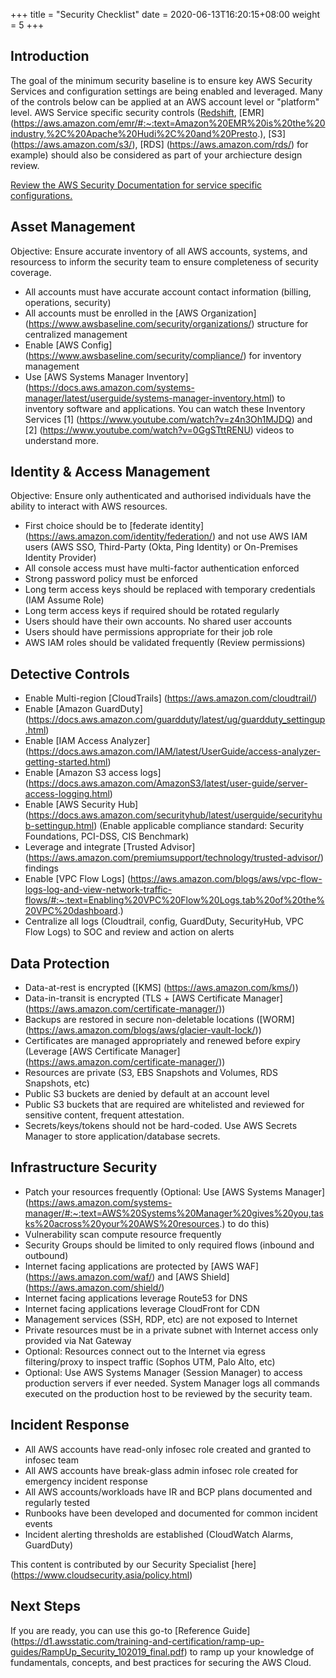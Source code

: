 +++
title = "Security Checklist"
date =  2020-06-13T16:20:15+08:00
weight = 5
+++

## Introduction

The goal of the minimum security baseline is to ensure key AWS Security Services and configuration settings are being enabled and leveraged. Many of the controls below can be applied at an AWS account level or "platform" level.
AWS Service specific security controls ([Redshift](https://aws.amazon.com/redshift/), [EMR] (https://aws.amazon.com/emr/#:~:text=Amazon%20EMR%20is%20the%20industry,%2C%20Apache%20Hudi%2C%20and%20Presto.), [S3] (https://aws.amazon.com/s3/), [RDS] (https://aws.amazon.com/rds/) for example) should also be considered as part of your archiecture design review. 

[Review the AWS Security Documentation for service specific configurations.](https://docs.aws.amazon.com/security/)

## Asset Management

Objective: Ensure accurate inventory of all AWS accounts, systems, and resourcess to inform the security team to ensure completeness of security coverage.

* All accounts must have accurate account contact information (billing, operations, security)
* All accounts must be enrolled in the [AWS Organization] (https://www.awsbaseline.com/security/organizations/) structure for centralized management
* Enable [AWS Config] (https://www.awsbaseline.com/security/compliance/) for inventory management
* Use [AWS Systems Manager Inventory] (https://docs.aws.amazon.com/systems-manager/latest/userguide/systems-manager-inventory.html) to inventory software and applications. You can watch these Inventory Services [1] (https://www.youtube.com/watch?v=z4n3Oh1MJDQ) and [2] (https://www.youtube.com/watch?v=0GgSTttRENU) videos to understand more.



## Identity & Access Management

Objective: Ensure only authenticated and authorised individuals have the ability to interact with AWS resources.

* First choice should be to [federate identity] (https://aws.amazon.com/identity/federation/) and not use AWS IAM users (AWS SSO, Third-Party (Okta, Ping Identity) or On-Premises Identity Provider)
* All console access must have multi-factor authentication enforced
* Strong password policy must be enforced
* Long term access keys should be replaced with temporary credentials (IAM Assume Role)
* Long term access keys if required should be rotated regularly
* Users should have their own accounts. No shared user accounts
* Users should have permissions appropriate for their job role
* AWS IAM roles should be validated frequently (Review permissions)

## Detective Controls

* Enable Multi-region [CloudTrails] (https://aws.amazon.com/cloudtrail/)
* Enable [Amazon GuardDuty] (https://docs.aws.amazon.com/guardduty/latest/ug/guardduty_settingup.html)
* Enable [IAM Access Analyzer] (https://docs.aws.amazon.com/IAM/latest/UserGuide/access-analyzer-getting-started.html)
* Enable [Amazon S3 access logs] (https://docs.aws.amazon.com/AmazonS3/latest/user-guide/server-access-logging.html)
* Enable [AWS Security Hub] (https://docs.aws.amazon.com/securityhub/latest/userguide/securityhub-settingup.html) (Enable applicable compliance standard: Security Foundations, PCI-DSS, CIS Benchmark)
* Leverage and integrate [Trusted Advisor] (https://aws.amazon.com/premiumsupport/technology/trusted-advisor/) findings
* Enable [VPC Flow Logs] (https://aws.amazon.com/blogs/aws/vpc-flow-logs-log-and-view-network-traffic-flows/#:~:text=Enabling%20VPC%20Flow%20Logs,tab%20of%20the%20VPC%20dashboard.)
* Centralize all logs (Cloudtrail, config, GuardDuty, SecurityHub, VPC Flow Logs) to SOC and review and action on alerts

## Data Protection

* Data-at-rest is encrypted ([KMS] (https://aws.amazon.com/kms/))
* Data-in-transit is encrypted (TLS + [AWS Certificate Manager] (https://aws.amazon.com/certificate-manager/))
* Backups are restored in secure non-deletable locations ([WORM] (https://aws.amazon.com/blogs/aws/glacier-vault-lock/))
* Certificates are managed appropriately and renewed before expiry (Leverage [AWS Certificate Manager] (https://aws.amazon.com/certificate-manager/))
* Resources are private (S3, EBS Snapshots and Volumes, RDS Snapshots, etc)
* Public S3 buckets are denied by default at an account level
* Public S3 buckets that are required are whitelisted and reviewed for sensitive content, frequent attestation.
* Secrets/keys/tokens should not be hard-coded. Use AWS Secrets Manager to store application/database secrets.

## Infrastructure Security

* Patch your resources frequently (Optional: Use [AWS Systems Manager] (https://aws.amazon.com/systems-manager/#:~:text=AWS%20Systems%20Manager%20gives%20you,tasks%20across%20your%20AWS%20resources.) to do this)
* Vulnerability scan compute resource frequently
* Security Groups should be limited to only required flows (inbound and outbound)
* Internet facing applications are protected by [AWS WAF] (https://aws.amazon.com/waf/) and [AWS Shield] (https://aws.amazon.com/shield/)
* Internet facing applications leverage Route53 for DNS
* Internet facing applications leverage CloudFront for CDN
* Management services (SSH, RDP, etc) are not exposed to Internet
* Private resources must be in a private subnet with Internet access only provided via Nat Gateway
* Optional: Resources connect out to the Internet via egress filtering/proxy to inspect traffic (Sophos UTM, Palo Alto, etc)
* Optional: Use AWS Systems Manager (Session Manager) to access production servers if ever needed. System Manager logs all commands executed on the production host to be reviewed by the security team.

## Incident Response

* All AWS accounts have read-only infosec role created and granted to infosec team
* All AWS accounts have break-glass admin infosec role created for emergency incident response
* All AWS accounts/workloads have IR and BCP plans documented and regularly tested
* Runbooks have been developed and documented for common incident events
* Incident alerting thresholds are established (CloudWatch Alarms, GuardDuty)

This content is contributed by our Security Specialist [here] (https://www.cloudsecurity.asia/policy.html)

## Next Steps

If you are ready,  you can use this go-to [Reference Guide] (https://d1.awsstatic.com/training-and-certification/ramp-up-guides/RampUp_Security_102019_final.pdf) to ramp up your knowledge of fundamentals, concepts, and best practices for securing the AWS Cloud.


